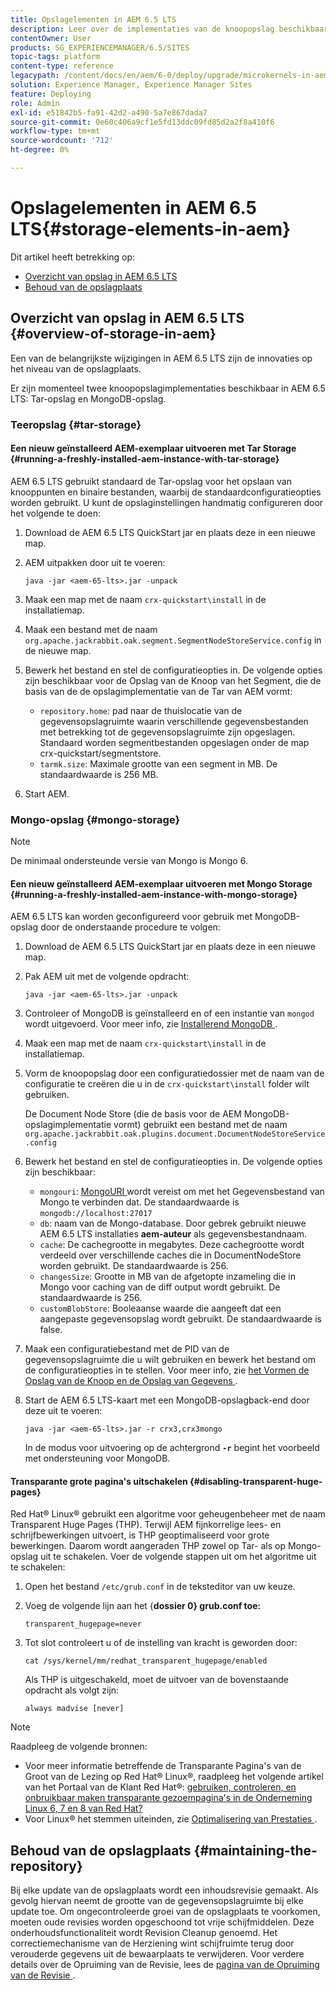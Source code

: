 ```yaml
---
title: Opslagelementen in AEM 6.5 LTS
description: Leer over de implementaties van de knoopopslag beschikbaar in AEM 6.5 LTS en hoe te om de bewaarplaats te handhaven.
contentOwner: User
products: SG_EXPERIENCEMANAGER/6.5/SITES
topic-tags: platform
content-type: reference
legacypath: /content/docs/en/aem/6-0/deploy/upgrade/microkernels-in-aem-6-0
solution: Experience Manager, Experience Manager Sites
feature: Deploying
role: Admin
exl-id: e51842b5-fa91-42d2-a490-5a7e867dada7
source-git-commit: 0e60c406a9cf1e5fd13ddc09fd85d2a2f8a410f6
workflow-type: tm+mt
source-wordcount: '712'
ht-degree: 0%

---
```


# Opslagelementen in AEM 6.5 LTS{#storage-elements-in-aem}

Dit artikel heeft betrekking op:

* [Overzicht van opslag in AEM 6.5 LTS](/help/sites-deploying/storage-elements-in-aem-6.md#overview-of-storage-in-aem)
* [Behoud van de opslagplaats](/help/sites-deploying/storage-elements-in-aem-6.md#maintaining-the-repository)

## Overzicht van opslag in AEM 6.5 LTS {#overview-of-storage-in-aem}

Een van de belangrijkste wijzigingen in AEM 6.5 LTS zijn de innovaties op het niveau van de opslagplaats.

Er zijn momenteel twee knoopopslagimplementaties beschikbaar in AEM 6.5 LTS: Tar-opslag en MongoDB-opslag.

### Teeropslag {#tar-storage}

#### Een nieuw geïnstalleerd AEM-exemplaar uitvoeren met Tar Storage {#running-a-freshly-installed-aem-instance-with-tar-storage}

AEM 6.5 LTS gebruikt standaard de Tar-opslag voor het opslaan van knooppunten en binaire bestanden, waarbij de standaardconfiguratieopties worden gebruikt. U kunt de opslaginstellingen handmatig configureren door het volgende te doen:

1. Download de AEM 6.5 LTS QuickStart jar en plaats deze in een nieuwe map.
1. AEM uitpakken door uit te voeren:

   `java -jar <aem-65-lts>.jar -unpack`

1. Maak een map met de naam `crx-quickstart\install` in de installatiemap.

1. Maak een bestand met de naam `org.apache.jackrabbit.oak.segment.SegmentNodeStoreService.config` in de nieuwe map.

1. Bewerk het bestand en stel de configuratieopties in. De volgende opties zijn beschikbaar voor de Opslag van de Knoop van het Segment, die de basis van de de opslagimplementatie van de Tar van AEM vormt:

   * `repository.home`: pad naar de thuislocatie van de gegevensopslagruimte waarin verschillende gegevensbestanden met betrekking tot de gegevensopslagruimte zijn opgeslagen. Standaard worden segmentbestanden opgeslagen onder de map crx-quickstart/segmentstore.
   * `tarmk.size`: Maximale grootte van een segment in MB. De standaardwaarde is 256 MB.

1. Start AEM.

### Mongo-opslag {#mongo-storage}

>[!NOTE]
>
>De minimaal ondersteunde versie van Mongo is Mongo 6.

#### Een nieuw geïnstalleerd AEM-exemplaar uitvoeren met Mongo Storage {#running-a-freshly-installed-aem-instance-with-mongo-storage}

AEM 6.5 LTS kan worden geconfigureerd voor gebruik met MongoDB-opslag door de onderstaande procedure te volgen:

1. Download de AEM 6.5 LTS QuickStart jar en plaats deze in een nieuwe map.
1. Pak AEM uit met de volgende opdracht:

   `java -jar <aem-65-lts>.jar -unpack`

1. Controleer of MongoDB is geïnstalleerd en of een instantie van `mongod` wordt uitgevoerd. Voor meer info, zie [ Installerend MongoDB ](https://docs.mongodb.org/manual/installation/).
1. Maak een map met de naam `crx-quickstart\install` in de installatiemap.
1. Vorm de knoopopslag door een configuratiedossier met de naam van de configuratie te creëren die u in de `crx-quickstart\install` folder wilt gebruiken.

   De Document Node Store (die de basis voor de AEM MongoDB-opslagimplementatie vormt) gebruikt een bestand met de naam `org.apache.jackrabbit.oak.plugins.document.DocumentNodeStoreService.config`

1. Bewerk het bestand en stel de configuratieopties in. De volgende opties zijn beschikbaar:

   * `mongouri`: [ MongoURI ](https://docs.mongodb.org/manual/reference/connection-string/) wordt vereist om met het Gegevensbestand van Mongo te verbinden dat. De standaardwaarde is `mongodb://localhost:27017`
   * `db`: naam van de Mongo-database. Door gebrek gebruikt nieuwe AEM 6.5 LTS installaties **aem-auteur** als gegevensbestandnaam.
   * `cache`: De cachegrootte in megabytes. Deze cachegrootte wordt verdeeld over verschillende caches die in DocumentNodeStore worden gebruikt. De standaardwaarde is 256.
   * `changesSize`: Grootte in MB van de afgetopte inzameling die in Mongo voor caching van de diff output wordt gebruikt. De standaardwaarde is 256.
   * `customBlobStore`: Booleaanse waarde die aangeeft dat een aangepaste gegevensopslag wordt gebruikt. De standaardwaarde is false.

1. Maak een configuratiebestand met de PID van de gegevensopslagruimte die u wilt gebruiken en bewerk het bestand om de configuratieopties in te stellen. Voor meer info, zie [ het Vormen de Opslag van de Knoop en de Opslag van Gegevens ](/help/sites-deploying/data-store-config.md).

1. Start de AEM 6.5 LTS-kaart met een MongoDB-opslagback-end door deze uit te voeren:

   ```shell
   java -jar <aem-65-lts>.jar -r crx3,crx3mongo
   ```

   In de modus voor uitvoering op de achtergrond **`-r`** begint het voorbeeld met ondersteuning voor MongoDB.

#### Transparante grote pagina&#39;s uitschakelen {#disabling-transparent-huge-pages}

Red Hat® Linux® gebruikt een algoritme voor geheugenbeheer met de naam Transparent Huge Pages (THP). Terwijl AEM fijnkorrelige lees- en schrijfbewerkingen uitvoert, is THP geoptimaliseerd voor grote bewerkingen. Daarom wordt aangeraden THP zowel op Tar- als op Mongo-opslag uit te schakelen. Voer de volgende stappen uit om het algoritme uit te schakelen:

1. Open het bestand `/etc/grub.conf` in de teksteditor van uw keuze.
1. Voeg de volgende lijn aan het {**dossier 0} grub.conf toe:**

   ```
   transparent_hugepage=never
   ```

1. Tot slot controleert u of de instelling van kracht is geworden door:

   ```
   cat /sys/kernel/mm/redhat_transparent_hugepage/enabled
   ```

   Als THP is uitgeschakeld, moet de uitvoer van de bovenstaande opdracht als volgt zijn:

   ```
   always madvise [never]
   ```

>[!NOTE]
>
>Raadpleeg de volgende bronnen:
>
>* Voor meer informatie betreffende de Transparante Pagina&#39;s van de Groot van de Lezing op Red Hat® Linux®, raadpleeg het volgende artikel van het Portaal van de Klant Red Hat®: [ gebruiken, controleren, en onbruikbaar maken transparante gezoempagina&#39;s in de Onderneming Linux 6, 7 en 8 van Red Hat?](https://access.redhat.com/solutions/46111)
>* Voor Linux® het stemmen uiteinden, zie [ Optimalisering van Prestaties ](/help/sites-deploying/configuring-performance.md).
>

## Behoud van de opslagplaats {#maintaining-the-repository}

Bij elke update van de opslagplaats wordt een inhoudsrevisie gemaakt. Als gevolg hiervan neemt de grootte van de gegevensopslagruimte bij elke update toe. Om ongecontroleerde groei van de opslagplaats te voorkomen, moeten oude revisies worden opgeschoond tot vrije schijfmiddelen. Deze onderhoudsfunctionaliteit wordt Revision Cleanup genoemd. Het correctiemechanisme van de Herziening wint schijfruimte terug door verouderde gegevens uit de bewaarplaats te verwijderen. Voor verdere details over de Opruiming van de Revisie, lees de [ pagina van de Opruiming van de Revisie ](/help/sites-deploying/revision-cleanup.md).
